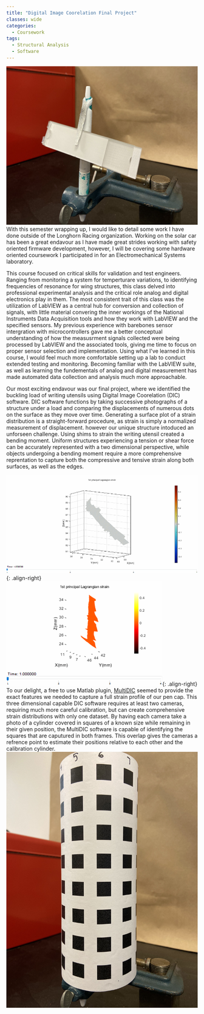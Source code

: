 ```yaml
---
title: "Digital Image Coorelation Final Project"
classes: wide
categories:
  - Coursework
tags:
  - Structural Analysis
  - Software
---
```

![Pen Under Load](/assets/images/penbend.jpg)
  With this semester wrapping up, I would like to detail some work I have done outside of the Longhorn Racing organization.
Working on the solar car has been a great endavour as I have made great strides working with safety oriented firmware development, however, I will be covering some hardware oriented coursework
 I participated in for an Electromechanical Systems laboratory.

  This course focused on critical skills for validation and test engineers. Ranging from monitoring a system for temperturare variations, to identifying frequencies of resonance for wing structures,
this class delved into professional experimental analysis and the critical role analog and digital electronics play in them. The most consistent trait of this class was the utilization
of LabVIEW as a central hub for conversion and collection of signals, with little material convering the inner workings of the National Instruments Data Acquisition tools and how they
work with LabVIEW and the specified sensors. My previous experience with barebones sensor intergration with microcontrollers gave me a better conceptual understanding of how the
measusrment signals collected were being processed by LabVIEW and the associated tools, giving me time to focus on proper sensor selection and implementation. Using what I've learned 
in this course, I would feel much more comfortable setting up a lab to conduct extended testing and monitoring. Becoming familiar with the LabVIEW suite, as well as
learning the fundementals of analog and digital measurement has made automated data collection and analysis much more approachable.

  Our most exciting endavour was our final project, where we identified the buckling load of writing utensils using Digital Image Coorelation (DIC) software.
DIC software functions by taking successive photographs of a structure under a load and comparing the displacements of numerous dots on the surface as they move over time.
Generating a surface plot of a strain distribution is a straight-forward procedure, as strain is simply a normalized measurement of displacement. however our unique structure intoduced an unforseen challenge. 
Using shims to strain the writing utensil created a bending moment. Uniform structures experiencing a tension or shear force can be accurately represented with a two dimensional perspective, while objects undergoing a bending moment 
require a more comprehensive reprentation to capture both the compressive and tensive strain along both surfaces, as well as the edges. 

![image-right](/assets/images/aquacap.gif){: .align-right}
![image-right](/assets/images/pencil.gif){: .align-right}
  To our delight, a free to use Matlab plugin, [MultiDIC](https://www.media.mit.edu/projects/multidic-a-matlab-toolbox-for-multi-view-3d-digital-image-correlation/overview/) seemed
to provide the exact features we needed to capture a full strain profile of our pen cap. This three dimensional capable DIC software requires at least two cameras, requiring much more careful
calibration, but can create comprehensive strain distributions with only one dataset. By having each camera take a photo of a cylinder covered in squares of a known size while remaining in their
given position, the MultiDIC software is capable of identifying the squares that are caputured in both frames. This overlap gives the cameras a refrence point to estimate their positions relative to each other
 and the calibration cylinder.
![Calibration cylinder](/assets/images/calibration.jpg)